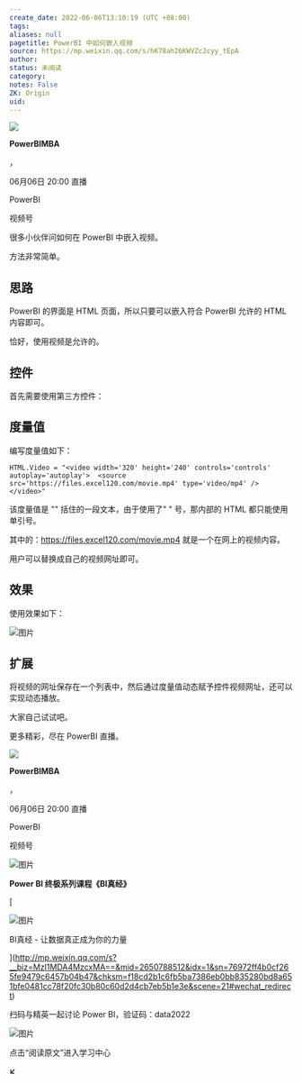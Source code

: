 ```yaml
---
create_date: 2022-06-06T13:10:19 (UTC +08:00)
tags: 
aliases: null
pagetitle: PowerBI 中如何嵌入视频
source: https://mp.weixin.qq.com/s/hK78ah26KWVZc2cyy_tEpA
author: 
status: 未阅读
category: 
notes: False
ZK: Origin
uid: 
---
```


![](https://wx.qlogo.cn/finderhead/Q3auHgzwzM4Rz9mYvEFH2tuPTpv0svaghGlMxxNNbNjkwBJCRr1RFw/0)

**PowerBIMBA**

，

06月06日 20:00 直播

PowerBI

视频号

很多小伙伴问如何在 PowerBI 中嵌入视频。

方法非常简单。

## 思路

PowerBI 的界面是 HTML 页面，所以只要可以嵌入符合 PowerBI 允许的 HTML 内容即可。

恰好，使用视频是允许的。

## 控件

首先需要使用第三方控件：

## 度量值

编写度量值如下：

```
HTML.Video = "<video width='320' height='240' controls='controls' autoplay='autoplay'>  <source src='https://files.excel120.com/movie.mp4' type='video/mp4' /></video>"
```

该度量值是 "" 括住的一段文本，由于使用了" " 号，那内部的 HTML 都只能使用单引号。

其中的：https://files.excel120.com/movie.mp4 就是一个在网上的视频内容。

用户可以替换成自己的视频网址即可。

## 效果

使用效果如下：

![图片](https://mmbiz.qpic.cn/mmbiz_gif/09hv4Xua0LMnWVR4DAES7uicY20feL7WtjsXvJdkC1ibdNg8OjSe6HJt7EMIalF5C7SsyXRaGWrmTvzhfVQ28Kwg/640?wx_fmt=gif&wxfrom=5&wx_lazy=1)

## 扩展

将视频的网址保存在一个列表中，然后通过度量值动态赋予控件视频网址，还可以实现动态播放。

大家自己试试吧。

更多精彩，尽在 PowerBI 直播。

![](https://wx.qlogo.cn/finderhead/Q3auHgzwzM4Rz9mYvEFH2tuPTpv0svaghGlMxxNNbNjkwBJCRr1RFw/0)

**PowerBIMBA**

，

06月06日 20:00 直播

PowerBI

视频号

![图片](https://mmbiz.qpic.cn/mmbiz_png/09hv4Xua0LNhia5Pc4XC1Um7IYgQhGEoEC1yK05ibUFoPBYpcoAMvibuZh2BZaibMzULeDwNfSeQ0KHRcDUdX3FzVA/640?wx_fmt=png&wxfrom=5&wx_lazy=1&wx_co=1)

**Power BI 终极系列课程《BI真经》**

[

![图片](https://mmbiz.qpic.cn/mmbiz_jpg/09hv4Xua0LNBM1lxlQYHJBicic4CvPoRGLqHgdTZOr8goNRh0asDXA48mRDzc9zxW4UMQiayHwgDmx7mlt4cQxtjg/640?wx_fmt=jpeg&wxfrom=5&wx_lazy=1&wx_co=1)

BI真经 - 让数据真正成为你的力量





](http://mp.weixin.qq.com/s?__biz=MzI1MDA4MzcxMA==&mid=2650788512&idx=1&sn=76972ff4b0cf265fe9479c6457b04b47&chksm=f18cd2b1c6fb5ba7386eb0bb835280bd8a651bfe0481cc78f20fc30b80c60d2d4cb7eb5b1e3e&scene=21#wechat_redirect)

扫码与精英一起讨论 Power BI，验证码：data2022

![图片](https://mmbiz.qpic.cn/mmbiz_png/09hv4Xua0LOiad5BOrdQTKpB733esKiaxZa53LXWIPlQicMjxntaRr3a2hnMmuibTib8QacXeiakucDr7lSNGkuV2MXw/640?wx_fmt=png&wxfrom=5&wx_lazy=1&wx_co=1)

点击“阅读原文”进入学习中心

**↙**
